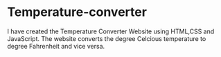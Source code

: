 # Temperature-converter
I have created the Temperature  Converter Website using HTML,CSS and JavaScript. The website converts the degree Celcious temperature to degree Fahrenheit and vice versa.
